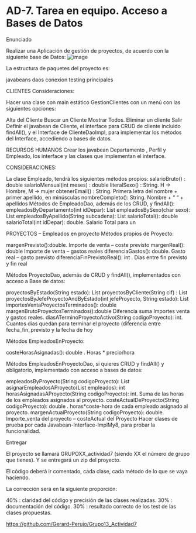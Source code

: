 # AD-7. Tarea en equipo. Acceso a Bases de Datos
Enunciado

Realizar una Aplicación de gestión de proyectos, de acuerdo con la siguiente base de Datos:
![image](https://github.com/user-attachments/assets/ff4932cf-237a-4fde-86d1-b1c6138a96f1)

La estructura de paquetes del proyecto es:

javabeans
daos
conexion
testing
principales
 

CLIENTES
Consideraciones:

Hacer una clase con main estático GestionClientes con un  menú con las siguientes opciones:

Alta del Cliente
Buscar un Cliente
Mostrar Todos.
Eliminar un cliente
Salir
Definir el javabean de Cliente, el interface para CRUD de cliente incluido findAll(), y el Interface de ClienteDaoImpl, para implementar los métodos del Interface, accediendo a bases de datos.

 

RECURSOS HUMANOS
Crear los javabean Departamento , Perfil y Empleado, los interface y las clases que implementan el interface.

CONSIDERACIONES:

La clase Empleado, tendrá los siguientes métodos propios:
salarioBruto() : double
salarioMensual(int meses) : double
literalSexo() : String. H -> Hombre, M -> mujer
obtenerEmail() : String. Primera letra del nombre + primer apellido, en minúsculas
nombreCompleto(): String. Nombre + “ “ + apellidos
Métodos de EmpleadoDao, además de los CRUD, y findAll():
empleadosByDepartamento(int idDepar): List<Empleado>
empleadosBySexo(char sexo): List<Empleado>
empleadosByApellido(String subcadena): List<Empleado>
salarioTotal(): double
salarioTotal(int idDepar): double. Salario Total para un
 

PROYECTOS – Empleados en proyecto
Métodos propios de Proyecto:

margenPrevisto():double. Importe de venta – coste previsto
margenReal(): double Importe de venta – gastos reales
diferenciaGastos(): double. Gasto real – gasto previsto
diferenciaFinPrevistoReal(): int . Días entre fin previsto y fin real
 

Métodos ProyectoDao, además de CRUD y findAll(), implementados con acceso a Base de datos:

proyectosByEstado(String estado): List<Proyecto>
proyectosByCliente(String cif) : List<Proyecto>
proyectosByJefeProyectoAndByEstado(int jefeProyecto, String estado): List<Proyecto>
importesVentaProyectosTerminados(): double
margenBrutoProyectosTerminados():double Diferencia suma Importes venta y gastos reales.
diasATerminoProyectoActivo(String codigoProyecto): int. Cuantos días quedan para terminar el proyecto (diferencia entre fecha_fin_previsto y la fecha de hoy
 

Métodos EmpleadosEnProyecto:

costeHorasAsignadas(): double . Horas * precio/hora
 

Métodos EmpleadosEnProyectoDao, si quieres  CRUD y findAll() y obligatorio, implementado con acceso a bases de datos:

empleadosByProyecto(String codigoProyecto): List<EmpleadosEnProyecto>
asignarEmpleadosAProyecto(List<EmpleadosEnProyecto> empleados): int
horasAsignadasAProyecto(String codigoProyecto): int. Suma de las horas de los empleados asignados al proyecto.
costeActualDeProyecto(String codigoProyecto): double . horas*coste-hora de cada empleado asignado al proyecto.
margenActualProyecto(String codigoProyecto): double. Importe_venta del proyecto – costeActual del Proyecto
Hacer clases de prueba por cada Javabean-Interface-ImplMy8, para probar la funcionalidad.

Entregar

El proyecto se llamará GRUPOXX_actividad7 (siendo XX el número de grupo que tienes). Y se entregará un zip del proyecto.

El código deberá ir comentado, cada clase, cada método de lo que se vaya haciendo.

La corrección será en la siguiente proporción:

40% : claridad del código y precisión de las clases realizadas.
30% : documentación del código.
30% : resultado correcto de los test de las clases propuestas.

https://github.com/Gerard-Perujo/Grupo13_Actividad7

